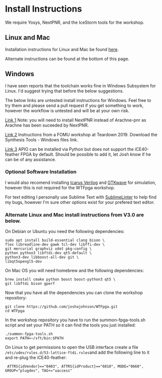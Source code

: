 # Install Instructions

We require Yosys, NextPNR, and the IceStorm tools for the workshop. 

## Linux and Mac

Installation instructions for Linux and Mac be found [here](http://www.clifford.at/icestorm/#install).

Alternate instructions can be found at the bottom of this page. 

## Windows

I have seen reports that the toolchain works fine in Windows Subsystem for Linux. I'd suggest trying that before the below suggestions. 

The below links are untested install instructions for Windows. Feel free to try them and please send a pull request if you get something to work, however the workflow is untested and will be at your own risk. 

[Link 1](http://grbd.github.io/posts/2016/09/12/setting-up-the-icestorm-fpga-tools-for-windows/) Note: you will need to install NextPNR instead of Arachne-pnr as Arachne has been suceeded by NextPNR.

[Link 2](https://fomu.im/td19/) Instructions from a FOMU workshop at Teardown 2019. Download the Synthesis Tools - Windows files link. 

[Link 3](https://github.com/FPGAwars/apio) APIO can be installed via Python but does not support the iCE40-feather FPGA by default. Should be possible to add it, let Josh know if he can be of any assistance. 

### Optional Software Installation

I would also recomend installing [Icarus Verilog](https://iverilog.fandom.com/wiki/Installation_Guide) and [GTKwave](http://gtkwave.sourceforge.net/) for simulation, however this is not required for the WTFpga workshop. 

For text editing I personally use Sublime Text with [SublimeLinter](https://packagecontrol.io/packages/SublimeLinter-contrib-iverilog) to help find my bugs, however I'm sure other options exist for your prefered text editor.

### Alternate Linux and Mac install instructions from V3.0 are below. 

On Debian or Ubuntu you need the following dependencies:
``` 
sudo apt install build-essential clang bison \
flex libreadline-dev gawk tcl-dev libffi-dev \
git mercurial graphviz xdot pkg-config \
python python3 libftdi-dev qt5-default \
python3-dev libboost-all-dev git \
libqt5opengl5-dev 
```

On Mac OS you will need homebrew and the following dependencies:

``` 
brew install cmake python boost boost-python3 qt5 \
git libftdi bison gperf 
```

Now that you have all the dependencies you can clone the workshop
repository:

```
git clone ​https://github.com/joshajohnson/WTFpga.git
cd WTFpga
```

In the workshop repository you have to run the
summon-fpga-tools.sh script and set your ​PATH so it can find the
tools you just installed:

``` 
./summon-fpga-tools.sh
export PATH=~/sft/bin:$PATH 
```

On Linux to get permissions to open the USB interface create a file
``` /etc/udev/rules.d/53-lattice-ftdi.rules ```and add the following line to it and
re-plug the iCE40-feather:

``` ATTRS{idVendor}=="0403", ATTRS{idProduct}=="6010", MODE="0660", GROUP="plugdev", TAG+="uaccess"```
